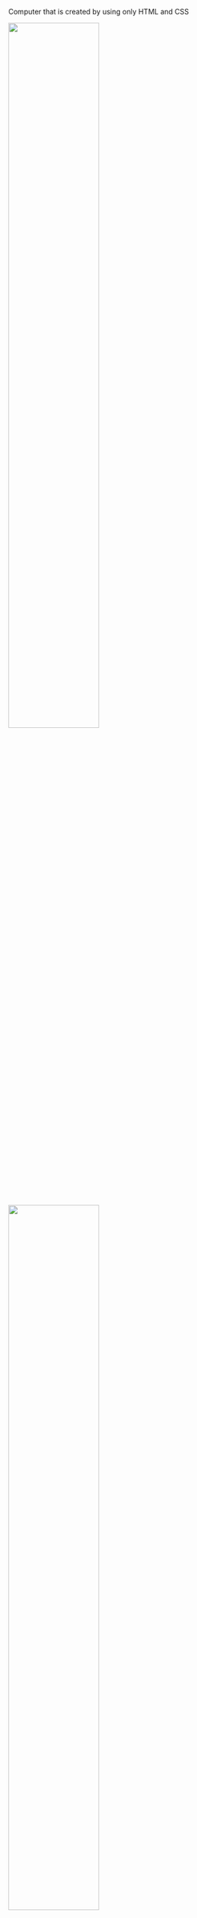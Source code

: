 Computer that is created by using only  HTML and CSS

<img src="https://user-images.githubusercontent.com/55465202/118384156-86a8bc00-b60c-11eb-99c4-21a3ac4aaf05.jpg" width="60%"></img> 

<img src="https://user-images.githubusercontent.com/55465202/118384154-83153500-b60c-11eb-853f-599bf88e349c.jpg" width="60%"></img> 
